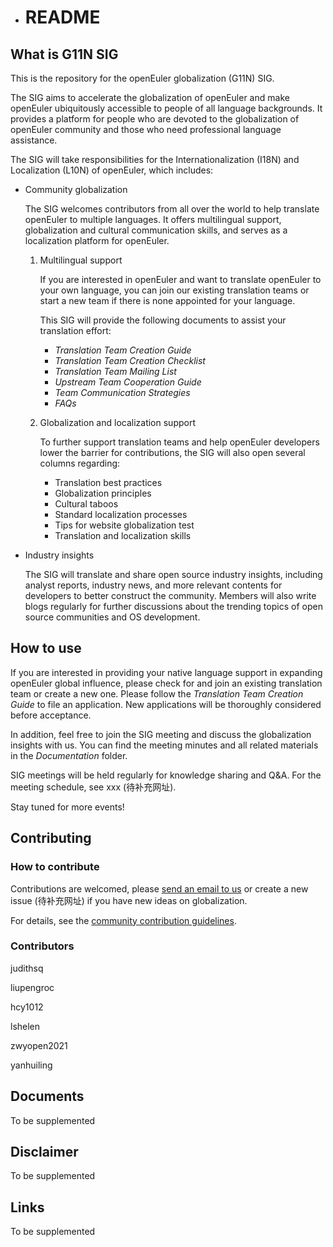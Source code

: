 - # README
## What is G11N SIG

This is the repository for the openEuler globalization (G11N) SIG.

The SIG aims to accelerate the globalization of openEuler and make openEuler ubiquitously accessible to people of all language backgrounds. It provides a platform for people who are devoted to the globalization of openEuler community and those who need professional language assistance.

The SIG will take responsibilities for the Internationalization (I18N) and Localization (L10N) of openEuler, which includes:  

- Community globalization  

  The SIG welcomes contributors from all over the world to help translate openEuler to multiple languages. It offers multilingual support, globalization and cultural communication skills, and serves as a localization platform for openEuler.

  1. Multilingual support

     If you are interested in openEuler and want to translate openEuler to your own language, you can join our existing translation teams or start a new team if there is none appointed for your language.

     This SIG will provide the following documents to assist your translation effort:

     - *Translation Team Creation Guide*
     - *Translation Team Creation Checklist*
     - *Translation Team Mailing List*
     - *Upstream Team Cooperation Guide*
     - *Team Communication Strategies*
     - *FAQs*

  2. Globalization and localization support

     To further support translation teams and help openEuler developers lower the barrier for contributions, the SIG will also open several columns regarding:

     - Translation best practices
     - Globalization principles 
     - Cultural taboos 
     - Standard localization processes
     - Tips for website globalization test 
     - Translation and localization skills

- Industry insights 

  The SIG will translate and share open source industry insights, including analyst reports, industry news, and more relevant contents for developers to better construct the community. Members will also write blogs regularly for further discussions about the trending topics of open source communities and OS development.

## How to use

If you are interested in providing your native language support in expanding openEuler global influence, please check for and join an existing translation team or create a new one. Please follow the *Translation Team Creation Guide* to file an application. New applications will be thoroughly considered before acceptance. 

In addition, feel free to join the SIG meeting and discuss the globalization insights with us. You can find the meeting minutes and all related materials in the *Documentation* folder.

SIG meetings will be held regularly for knowledge sharing and Q&A. For the meeting schedule, see xxx (待补充网址).

Stay tuned for more events!

## Contributing

### How to contribute

Contributions are welcomed, please [send an email to us](https://openeuler.org/en/community/mailing-list) or create a new issue (待补充网址) if you have new ideas on globalization. 

For details, see the [community contribution guidelines](https://github.com/freeCodeCamp/how-to-contribute-to-open-source).

### Contributors

judithsq

liupengroc

hcy1012

lshelen

zwyopen2021

yanhuiling

## Documents

To be supplemented

## Disclaimer

To be supplemented

## Links

To be supplemented
